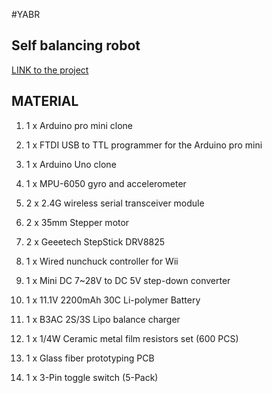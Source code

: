 #YABR
## Self balancing robot

[LINK to the project](http://www.brokking.net/yabr_main.html)

## MATERIAL

1.    1 x Arduino pro mini clone
2.    1 x FTDI USB to TTL programmer for the Arduino pro mini
3.    1 x Arduino Uno clone
4.    1 x MPU-6050 gyro and accelerometer
5.    2 x 2.4G wireless serial transceiver module
6.    2 x 35mm Stepper motor
7.    2 x Geeetech StepStick DRV8825
8.    1 x Wired nunchuck controller for Wii
9.    1 x Mini DC 7~28V to DC 5V step-down converter
10.   1 x 11.1V 2200mAh 30C Li-polymer Battery
11.   1 x B3AC 2S/3S Lipo balance charger

12.   1 x 1/4W Ceramic metal film resistors set (600 PCS)
13.   1 x Glass fiber prototyping PCB
14.   1 x 3-Pin toggle switch (5-Pack)
